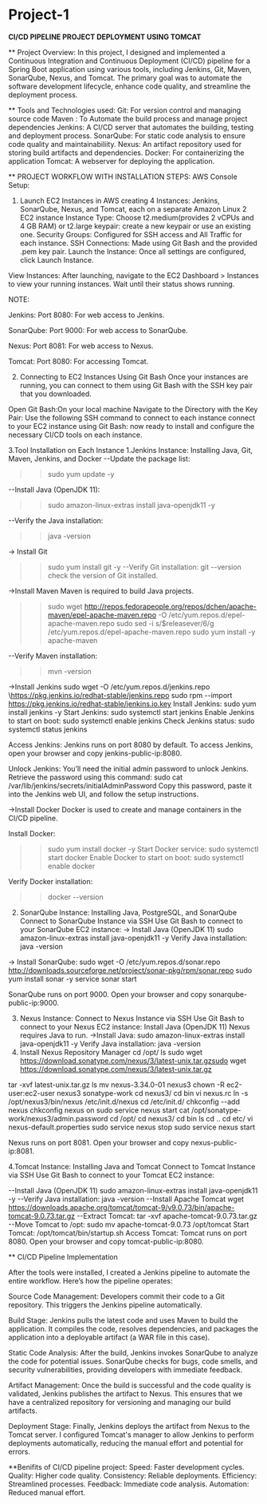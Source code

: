 # Project-1
**CI/CD PIPELINE PROJECT DEPLOYMENT USING TOMCAT**

** Project Overview:
In this project, I designed and implemented a Continuous Integration and Continuous Deployment (CI/CD) pipeline for a Spring Boot application using various tools, including Jenkins, Git, Maven, SonarQube, Nexus, and Tomcat. The primary goal was to automate the software development lifecycle, enhance code quality, and streamline the deployment process.

** Tools and Technologies used:
Git: For version control and managing source code
Maven : To Automate the build process and manage project dependencies
Jenkins: A CI/CD server that automates the building, testing and deployment process.
SonarQube: For static code analysis to ensure code quality and maintainabiliity.
Nexus: An artifact repository used for storing build artifacts and dependencies.
Docker: For containerizing the application
Tomcat: A webserver for deploying the application.

** PROJECT WORKFLOW WITH INSTALLATION STEPS:
AWS Console Setup: 
1. Launch EC2 Instances in AWS
creating 4 Instances: Jenkins, SonarQube, Nexus, and Tomcat, each on a separate Amazon Linux 2 EC2 instance
Instance Type: Choose t2.medium(provides 2 vCPUs and 4 GB RAM) or t2.large 
keypair: create a new keypair or use an existing one.
Security Groups: Configured for SSH access and All Traffic for each instance.
SSH Connections: Made using Git Bash and the provided .pem key pair.
Launch the Instance: Once all settings are configured, click Launch Instance.

View Instances:
After launching, navigate to the EC2 Dashboard > Instances to view your running instances. Wait until their status shows running.

NOTE:

Jenkins: Port 8080: For web access to Jenkins.

SonarQube: Port 9000: For web access to SonarQube.

Nexus: Port 8081: For web access to Nexus.

Tomcat: Port 8080: For accessing Tomcat.


2. Connecting to EC2 Instances Using Git Bash
Once your instances are running, you can connect to them using Git Bash with the SSH key pair that you downloaded.

Open Git Bash:On your local machine
Navigate to the Directory with the Key Pair:
Use the following SSH command to connect to each instance 
connect to your EC2 instance using Git Bash:
now ready to install and configure the necessary CI/CD tools on each instance.



3.Tool Installation on Each Instance
1.Jenkins Instance: Installing Java, Git, Maven, Jenkins, and Docker
--Update the package list:
>>sudo yum update -y

--Install Java (OpenJDK 11):
>>sudo amazon-linux-extras install java-openjdk11 -y

--Verify the Java installation:
>>java -version

-> Install Git
>>sudo yum install git -y
--Verify Git installation:
>>git --version
check the version of Git installed.

->Install Maven
Maven is required to build Java projects.
>>sudo wget http://repos.fedorapeople.org/repos/dchen/apache-maven/epel-apache-maven.repo -O /etc/yum.repos.d/epel-apache-maven.repo
  sudo sed -i s/\$releasever/6/g /etc/yum.repos.d/epel-apache-maven.repo
  sudo yum install -y apache-maven

--Verify Maven installation:
>>mvn -version

->Install Jenkins
sudo wget -O /etc/yum.repos.d/jenkins.repo \https://pkg.jenkins.io/redhat-stable/jenkins.repo
sudo rpm --import https://pkg.jenkins.io/redhat-stable/jenkins.io.key
Install Jenkins:
sudo yum install jenkins -y
Start Jenkins:
sudo systemctl start jenkins
Enable Jenkins to start on boot:
sudo systemctl enable jenkins
Check Jenkins status:
sudo systemctl status jenkins

Access Jenkins:
Jenkins runs on port 8080 by default.
To access Jenkins, open your browser and copy jenkins-public-ip:8080.

Unlock Jenkins:
You’ll need the initial admin password to unlock Jenkins.
Retrieve the password using this command:
sudo cat /var/lib/jenkins/secrets/initialAdminPassword
Copy this password, paste it into the Jenkins web UI, and follow the setup instructions.

->Install Docker
Docker is used to create and manage containers in the CI/CD pipeline.

Install Docker:
>>sudo yum install docker -y
Start Docker service:
>>sudo systemctl start docker
Enable Docker to start on boot:
>>sudo systemctl enable docker

Verify Docker installation:
>>docker --version


2. SonarQube Instance: Installing Java, PostgreSQL, and SonarQube
Connect to SonarQube Instance via SSH
Use Git Bash to connect to your SonarQube EC2 instance:
-> Install Java (OpenJDK 11)
sudo amazon-linux-extras install java-openjdk11 -y
Verify Java installation:
java -version

-> Install SonarQube:
sudo wget -O /etc/yum.repos.d/sonar.repo http://downloads.sourceforge.net/project/sonar-pkg/rpm/sonar.repo
sudo yum install sonar -y
service sonar start

SonarQube runs on port 9000. Open your browser and copy sonarqube-public-ip:9000.

3. Nexus Instance: 
Connect to Nexus Instance via SSH
Use Git Bash to connect to your Nexus EC2 instance:
Install Java (OpenJDK 11)
Nexus requires Java to run.
->Install Java:
sudo amazon-linux-extras install java-openjdk11 -y
Verify Java installation:
java -version
3. Install Nexus Repository Manager
cd /opt/
ls
sudo wget https://download.sonatype.com/nexus/3/latest-unix.tar.gzsudo wget https://download.sonatype.com/nexus/3/latest-unix.tar.gz

tar -xvf latest-unix.tar.gz
ls
mv nexus-3.34.0-01 nexus3
chown -R ec2-user:ec2-user nexus3 sonatype-work
cd nexus3/
cd bin
vi nexus.rc
ln -s /opt/nexus3/bin/nexus /etc/init.d/nexus
cd /etc/init.d/
chkconfig --add nexus
chkconfig nexus on
sudo service nexus start
cat /opt/sonatype-work/nexus3/admin.password
cd /opt/
cd nexus3/
cd bin
ls
cd ..
cd etc/
vi nexus-default.properties
sudo service nexus stop
sudo service nexus start

Nexus runs on port 8081. Open your browser and copy nexus-public-ip:8081.

4.Tomcat Instance: Installing Java and Tomcat
Connect to Tomcat Instance via SSH
Use Git Bash to connect to your Tomcat EC2 instance:

--Install Java (OpenJDK 11)
sudo amazon-linux-extras install java-openjdk11 -y
--Verify Java installation:
java -version
--Install Apache Tomcat
wget https://downloads.apache.org/tomcat/tomcat-9/v9.0.73/bin/apache-tomcat-9.0.73.tar.gz
--Extract Tomcat:
tar -xvf apache-tomcat-9.0.73.tar.gz
--Move Tomcat to /opt:
sudo mv apache-tomcat-9.0.73 /opt/tomcat
Start Tomcat:
/opt/tomcat/bin/startup.sh
Access Tomcat:
Tomcat runs on port 8080. Open your browser and copy tomcat-public-ip:8080.

** CI/CD Pipeline Implementation

After the tools were installed, I created a Jenkins pipeline to automate the entire workflow. Here’s how the pipeline operates:

Source Code Management: Developers commit their code to a Git repository. This triggers the Jenkins pipeline automatically.

Build Stage: Jenkins pulls the latest code and uses Maven to build the application. It compiles the code, resolves dependencies, and packages the application into a deployable artifact (a WAR file in this case).

Static Code Analysis: After the build, Jenkins invokes SonarQube to analyze the code for potential issues. SonarQube checks for bugs, code smells, and security vulnerabilities, providing developers with immediate feedback.

Artifact Management: Once the build is successful and the code quality is validated, Jenkins publishes the artifact to Nexus. This ensures that we have a centralized repository for versioning and managing our build artifacts.

Deployment Stage: Finally, Jenkins deploys the artifact from Nexus to the Tomcat server. I configured Tomcat's manager to allow Jenkins to perform deployments automatically, reducing the manual effort and potential for errors.

**Benifits of CI/CD pipeline project:
Speed: Faster development cycles.
Quality: Higher code quality.
Consistency: Reliable deployments.
Efficiency: Streamlined processes.
Feedback: Immediate code analysis.
Automation: Reduced manual effort.
